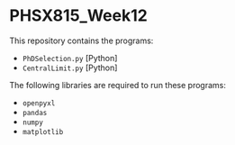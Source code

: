 # PHSX815_Week12

This repository contains the programs:

- `PhDSelection.py` [Python]
- `CentralLimit.py` [Python]

The following libraries are required to run these programs:
- `openpyxl`
-  `pandas`
-  `numpy`
-  `matplotlib`
